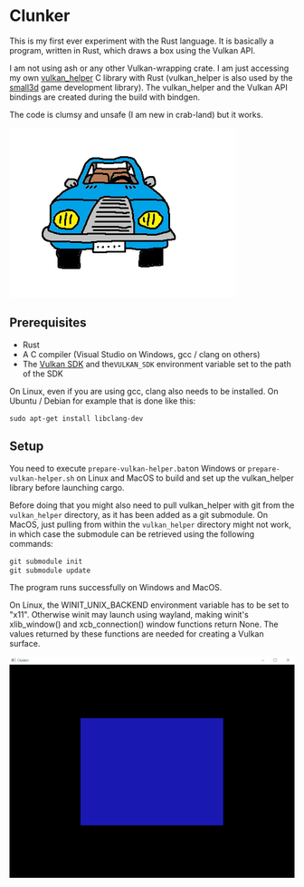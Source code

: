 Clunker
=======

This is my first ever experiment with the Rust language. It is basically a program, 
written in Rust, which draws a box using the Vulkan API. 

I am not using ash or any other Vulkan-wrapping crate. I am just accessing
my own [vulkan_helper](https://github.com/dimi309/vulkan_helper) C library with Rust
(vulkan_helper is also used by the [small3d](https://github.com/dimi309/small3d) game development
library). The vulkan_helper and the Vulkan API bindings are created during the build with bindgen.

The code is clumsy and unsafe (I am new in crab-land) but it works.

![clunker](clunker-logo.png)

Prerequisites
-------------

- Rust
- A C compiler (Visual Studio on Windows, gcc / clang on others)
- The [Vulkan SDK](https://vulkan.lunarg.com/) and the`VULKAN_SDK` environment variable set to the path of the SDK

On Linux, even if you are using gcc, clang also needs to be installed. 
On Ubuntu / Debian for example that is done like this:

	sudo apt-get install libclang-dev
   
Setup
-----

You need to execute `prepare-vulkan-helper.bat`on Windows or `prepare-vulkan-helper.sh` 
on Linux and MacOS to build and set up the vulkan_helper library before launching cargo. 

Before doing that you might also need to pull vulkan_helper with git from the `vulkan_helper` 
directory, as it has been added as a git submodule. On MacOS, just pulling from within 
the `vulkan_helper` directory might not work, in which case the submodule can be retrieved
using the following commands:
	
	git submodule init
	git submodule update

The program runs successfully on Windows and MacOS. 

On Linux, the WINIT_UNIX_BACKEND environment variable has to be set to "x11". Otherwise
winit may launch using wayland, making winit's xlib_window() and xcb_connection() window
functions return None. The values returned by these functions are needed for creating a 
Vulkan surface.

![snapshot](clunker.png)


